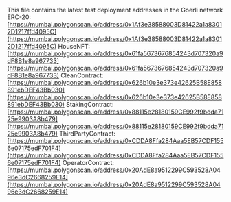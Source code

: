 This file contains the latest test deployment addresses in the Goerli network
ERC-20: [https://mumbai.polygonscan.io/address/0x1Af3e38588003D81422a1a83012D1217ffd4095C](https://mumbai.polygonscan.io/address/0x1Af3e38588003D81422a1a83012D1217ffd4095C)
HouseNFT: [https://mumbai.polygonscan.io/address/0x61fa5673676854243d707320a9dF8B1e8a967733](https://mumbai.polygonscan.io/address/0x61fa5673676854243d707320a9dF8B1e8a967733)
CleanContract: [https://mumbai.polygonscan.io/address/0x626b10e3e373e42625B58E858891ebDEF43Bb030](https://mumbai.polygonscan.io/address/0x626b10e3e373e42625B58E858891ebDEF43Bb030)
StakingContract: [https://mumbai.polygonscan.io/address/0x88115e28180159CE992f9bdda7125e9903A8b479](https://mumbai.polygonscan.io/address/0x88115e28180159CE992f9bdda7125e9903A8b479)
ThirdPartyContract: [https://mumbai.polygonscan.io/address/0xCDDA8Ffa284Aaa5EB57CDF1556e07175edF701F4](https://mumbai.polygonscan.io/address/0xCDDA8Ffa284Aaa5EB57CDF1556e07175edF701F4)
OperatorContract: [https://mumbai.polygonscan.io/address/0x20AdE8a9512299C593528A0496e3dC2668259E14](https://mumbai.polygonscan.io/address/0x20AdE8a9512299C593528A0496e3dC2668259E14)

